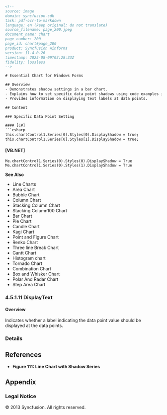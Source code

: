 ```html
<!--
source: image
domain: syncfusion-sdk
task: pdf-ocr-to-markdown
language: en (keep original; do not translate)
source_filename: page_200.jpeg
document_name: chart
page_number: 200
page_id: chart#page_200
product: Syncfusion Winforms
version: 11.4.0.26
timestamp: 2025-08-09T03:28:33Z
fidelity: lossless
-->

# Essential Chart for Windows Forms

## Overview
- Demonstrates shadow settings in a bar chart.
- Explains how to set specific data point shadows using code examples in C# and VB.NET.
- Provides information on displaying text labels at data points.

## Content

### Specific Data Point Setting

#### [C#]
```csharp
this.chartControl1.Series[0].Styles[0].DisplayShadow = true;
this.chartControl1.Series[0].Styles[1].DisplayShadow = true;
```

#### [VB.NET]
```vbnet
Me.chartControl1.Series(0).Styles(0).DisplayShadow = True
Me.chartControl1.Series(0).Styles(1).DisplayShadow = True
```

**See Also**
- Line Charts
- Area Chart
- Bubble Chart
- Column Chart
- Stacking Column Chart
- Stacking Column100 Chart
- Bar Chart
- Pie Chart
- Candle Chart
- Kagi Chart
- Point and Figure Chart
- Renko Chart
- Three line Break Chart
- Gantt Chart
- Histogram chart
- Tornado Chart
- Combination Chart
- Box and Whisker Chart
- Polar And Radar Chart
- Step Area Chart

### 4.5.1.11 DisplayText

#### Overview
Indicates whether a label indicating the data point value should be displayed at the data points.

### Details

<!-- Additional details would be added here if available from the image -->

## References
- **Figure 111: Line Chart with Shadow Series**

## Appendix

### Legal Notice
© 2013 Syncfusion. All rights reserved.

<!-- tags: [chart, shadow settings, windows forms, display text, data point labels, see also, line chart, area chart, bubble chart, column chart, stacking column chart,她们，历史上所有的真人真事，从来没有一刀两断。她们经历了所有的人生高低起伏，最终才走到今天这个位置。这是真实的、真实的故事，揭示了她们背后所付出的千辛万苦。我们一起去揭开她们的神秘面纱！]

### More Details
- Namespace: Syncfusion.Windows.Forms.Chart
- Class: ChartSeries
- Property: DisplayShadow

### Related Methods/Properties
- DisplayLabel

### Example Usage (C#)
```csharp
// Example on how to enable shadow and display text
chartControl1.Series[0].Styles[0].DisplayShadow = true;
chartControl1.Series[0].Styles[0].DisplayText = "Show Data Point: {Y}";
```

### Example Usage (VB.NET)
```vbnet
' Example on how to enable shadow and display text
Me.chartControl1.Series(0).Styles(0).DisplayShadow = True
Me.chartControl1.Series(0).Styles(0).DisplayText = "Show Data Point: {Y}"
```

### Conclusion
This section provides insights into advanced customization features of the Syncfusion Chart control in Windows Forms, enabling developers to enhance the visual presentation of charts by adding shadows and displaying data point labels. -->
```